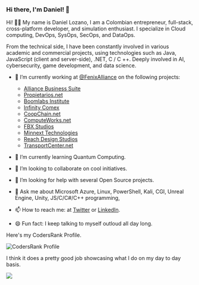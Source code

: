 ### Hi there, I'm Daniel! 👋

Hi! 👋🏻 My name is Daniel Lozano, I am a Colombian entrepreneur, full-stack, cross-platform developer, and simulation enthusiast. I specialize in Cloud computing, DevOps, SysOps, SecOps, and DataOps.

From the technical side, I have been constantly involved in various academic and commercial projects, using technologies such as Java, JavaScript (client and server-side), .NET,  C / C ++. Deeply involved in AI, cybersecurity, game development, and data science.

- 🔭 I’m currently working at [@FenixAlliance](https://github.com/FenixAlliance) on the following projects:
    - [Alliance Business Suite](https://absuite.net)
    - [Propietarios.net](https://Propietarios.net)
    - [Boomlabs Institute](https://Boomlabs.edu.co)
    - [Infinity Comex](https://infinity-comex.com)
    - [CoopChain.net](https://coopchain.net)
    - [ComputeWorks.net](https://ComputeWorks.net)
    - [FBX Studios](https://fbxstudios.com)
    - [Minnext Technologies](https://minnext.com)
    - [Reach Design Studios](https://absuite.net)
    - [TransportCenter.net](https://transportcenter.net)
    
- 🌱 I’m currently learning Quantum Computing.
- 👯 I’m looking to collaborate on cool initiatives.
- 🤔 I’m looking for help with several Open Source projects.
- 💬 Ask me about Microsoft Azure, Linux, PowerShell, Kali, CGI, Unreal Engine, Unity, JS/C/C#/C++ programming, 
- 📫 How to reach me: at [Twitter](https://twitter.com/dlozanonavas) or [LinkedIn](https://www.linkedin.com/in/dlozanonavas/).
- 😄 Fun fact: I keep talking to myself outloud all day long. 

Here's my CodersRank Profile. 

![CodersRank Profile](https://cr-ss-service.azurewebsites.net/api/ScreenShot?widget=summary&username=dlozanonavas&badges=12&show-avatar=false&style=--header-bg-color:%23000;--border-radius:10px)

I think it does a pretty good job showcasing what I do on my day to day basis.

<img  src="https://cr-skills-chart-widget.azurewebsites.net/api/api?username=dlozanonavas&style=--header-bg-color:%23000;--border-radius:10px"/>
